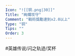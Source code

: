 ```yaml
---
Icon: "![[铜.png|30]]"
Title: "絢爛攻守"
Comment: "戰術獎勵達到x2.0以上"
Type: "铜"
Tips: ""
Order: 3
---
```


#英雄传说/闪之轨迹/奖杯 
